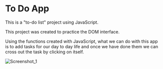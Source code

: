 # To Do App

This is a "to-do list" project using JavaScript.

This project was created to practice the DOM interface.

Using the functions created with JavaScript, what we can do with this app is to add tasks for our day to day life and once we have done them we can cross out the task by clicking on itself.

![Screenshot_1](https://user-images.githubusercontent.com/107125191/185484573-c2981bbb-1c6a-4bf6-a64d-c6bc42127bed.png)
